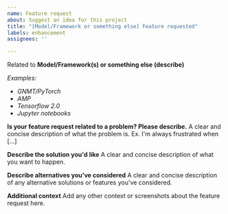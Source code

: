 ```yaml
---
name: Feature request
about: Suggest an idea for this project
title: "[Model/Framework or something else] Feature requested"
labels: enhancement
assignees: ''

---
```


Related to **Model/Framework(s) or something else (describe)** 

*Examples:* 
* *GNMT/PyTorch* 
* *AMP* 
* *Tensorflow 2.0*
* *Jupyter notebooks*

**Is your feature request related to a problem? Please describe.**
A clear and concise description of what the problem is. Ex. I'm always frustrated when [...]

**Describe the solution you'd like**
A clear and concise description of what you want to happen.

**Describe alternatives you've considered**
A clear and concise description of any alternative solutions or features you've considered.

**Additional context**
Add any other context or screenshots about the feature request here.
